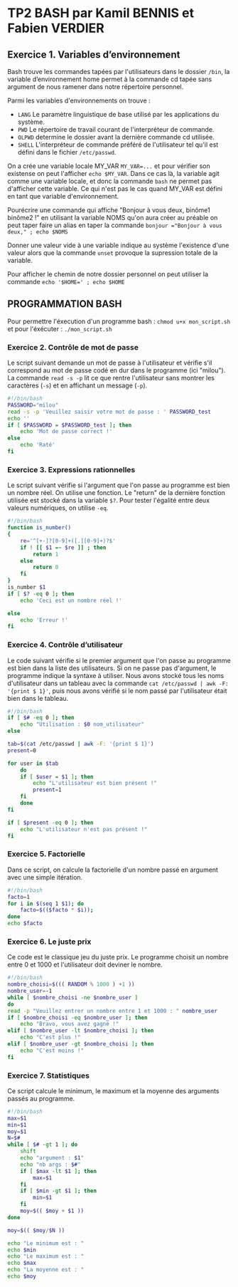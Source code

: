 # TP2 BASH par Kamil BENNIS et Fabien VERDIER

## Exercice 1. Variables d’environnement

Bash trouve les commandes tapées par l'utilisateurs dans le dossier `/bin`, la variable d’environnement home permet à la commande cd tapée sans argument de nous ramener dans notre répertoire personnel.

Parmi les  variables d'environnements on trouve : 
* `LANG` Le paramètre linguistique de base utilisé par les applications du système.
* `PWD` Le répertoire de travail courant de l'interpréteur de commande.
* `OLPWD` determine le dossier avant la dernière commande cd utilisée.
* `SHELL` L'interpréteur de commande préféré de l'utilisateur tel qu'il est défini dans le fichier `/etc/passwd`.

On a  crée une variable locale MY_VAR `MY_VAR=...` et pour vérifier son existense on peut l'afficher `echo $MY_VAR`.
Dans ce cas là, la variable agit comme une variable locale, et donc la commande `bash` ne permet pas d'afficher cette variable.
Ce qui n'est pas le cas quand MY_VAR est défini en tant que variable d'environnement.

Pourécrire une commande qui affiche ”Bonjour à vous deux, binôme1 binôme2 !” en utilisant la variable NOMS qu'on aura créer au préable on peut taper faire un alias en taper la commande `bonjour ="Bonjour à vous deux," ; echo $NOMS`

Donner une valeur vide à une variable indique au système l'existence d'une valeur alors que la commande `unset` provoque la supression totale de la variable.

Pour afficher le chemin de notre dossier personnel on peut utiliser la commande `echo '$HOME=' ; echo $HOME `

## PROGRAMMATION BASH 
Pour permettre l'éxecution d'un programme bash : `chmod u+x mon_script.sh` et pour l'éxécuter : `./mon_script.sh`

### Exercice 2. Contrôle de mot de passe

Le script suivant demande un mot de passe à l'utilisateur et vérifie s'il correspond au mot de passe codé en dur dans le programme (ici "milou").
La commande `read -s -p` lit ce que rentre l'utilisateur sans montrer les caractères (`-s`) et en affichant un message (`-p`).

```bash
#!/bin/bash
PASSWORD="milou"
read -s -p 'Veuillez saisir votre mot de passe : ' PASSWORD_test
echo ''
if [ $PASSWORD = $PASSWORD_test ]; then
	echo 'Mot de passe correct !'
else
	echo 'Raté'
fi
```

### Exercice 3. Expressions rationnelles

Le script suivant vérifie si l'argument que l'on passe au programme est bien un nombre réel. On utilise une fonction. Le "return" de la dernière fonction utilisée est stocké dans la variable `$?`. Pour tester l'égalité entre deux valeurs numériques, on utilise `-eq`.

```bash
#!/bin/bash
function is_number()
{
	re='^[+-]?[0-9]+([.][0-9]+)?$'
	if ! [[ $1 =~ $re ]] ; then
		return 1
	else
		return 0
	fi
}
is_number $1
if [ $? -eq 0 ]; then
	echo 'Ceci est un nombre réel !'

else
	echo 'Erreur !'
fi
```

### Exercice 4. Contrôle d’utilisateur

Le code suivant vérifie si le premier argument que l'on passe au programme est bien dans la liste des utilisateurs. Si on ne passe pas d'argument, le programme indique la syntaxe à utiliser.
Nous avons stocké tous les noms d'utilisateur dans un tableau avec la commande `cat /etc/passwd | awk -F: '{print $ 1}'`, puis nous avons vérifié si le nom passé par l'utilisateur était bien dans le tableau.

```bash
#!/bin/bash
if [ $# -eq 0 ]; then
	echo "Utilisation : $0 nom_utilisateur"
else

tab=$(cat /etc/passwd | awk -F: '{print $ 1}')
present=0

for user in $tab
	do
	if [ $user = $1 ]; then
		echo "L'utilisateur est bien présent !"
		present=1
	fi
	done
fi

if [ $present -eq 0 ]; then
	echo "L'utilisateur n'est pas présent !"
fi
```

### Exercice 5. Factorielle

Dans ce script, on calcule la factorielle d'un nombre passé en argument avec une simple itération.

```bash
#!/bin/bash
facto=1
for i in $(seq 1 $1); do
	facto=$(($facto * $i));
done
echo $facto
```

### Exercice 6. Le juste prix

Ce code est le classique jeu du juste prix. Le programme choisit un nombre entre 0 et 1000 et l'utilisateur doit deviner le nombre.

```bash
#!/bin/bash
nombre_choisi=$((( RANDOM % 1000 ) +1 ))
nombre_user=-1
while [ $nombre_choisi -ne $nombre_user ]
do
read -p "Veuillez entrer un nombre entre 1 et 1000 : " nombre_user
if [ $nombre_choisi -eq $nombre_user ]; then
	echo "Bravo, vous avez gagné !"
elif [ $nombre_user -lt $nombre_choisi ]; then
	echo "C'est plus !"
elif [ $nombre_user -gt $nombre_choisi ]; then
	echo "C'est moins !"
fi
```

### Exercice 7. Statistiques

Ce script calcule le minimum, le maximum et la moyenne des arguments passés au programme.

```bash
#!/bin/bash
max=$1 
min=$1
moy=$1
N=$#
while [ $# -gt 1 ]; do
	shift
	echo "argument : $1"
	echo "nb args : $#"
	if [ $max -lt $1 ]; then
		max=$1
	fi
	if [ $min -gt $1 ]; then
		min=$1
	fi
	moy=$(( $moy + $1 ))
done

moy=$(( $moy/$N ))

echo "Le minimum est : "
echo $min
echo "Le maximum est : "
echo $max
echo "La moyenne est : "
echo $moy
```
